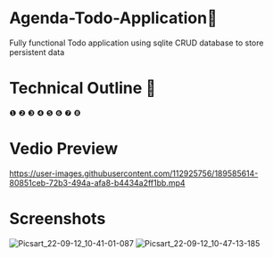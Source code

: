 # Agenda-Todo-Application📑
Fully functional Todo application using sqlite CRUD database to store persistent data
# Technical Outline 📕
❶ 
❷ 
❸
❹ 
❺ 
❻ 
❼ 
❽
# Vedio Preview
https://user-images.githubusercontent.com/112925756/189585614-80851ceb-72b3-494a-afa8-b4434a2ff1bb.mp4
# Screenshots
![Picsart_22-09-12_10-41-01-087](https://user-images.githubusercontent.com/112925756/189579242-60c02b56-ebb9-491c-ae90-d76ea25e25d0.jpg)
![Picsart_22-09-12_10-47-13-185](https://user-images.githubusercontent.com/112925756/189579314-ebb1b529-ffff-483b-81f8-ea4829872c72.jpg)

